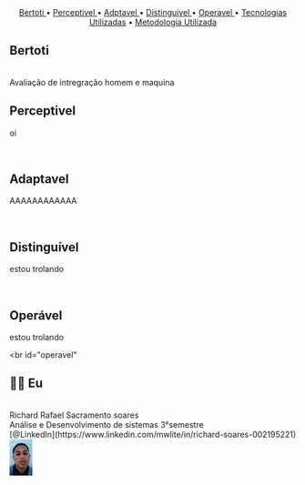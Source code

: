 <br>
<br>
<p align="center">
  <a href ="bertoti"> Bertoti </a>  •   
  <a href ="#Perceptivel"> Perceptivel </a>  •   
  <a href ="#adaptavel"> Adptavel </a>  •  
  <a href ="#Distinguível"> Distinguível </a>  • 
  <a href ="#operavel"> Operavel </a>  • 
  <a href ="#tecnologias-utilizadas">Tecnologias Utilizadas</a>  • 
  <a href ="#metodologia-utilizada">Metodologia Utilizada</a> 
 
</p>

## Bertoti
<br id="bertoti">
 Avaliação de intregração homem e maquina 
<br>


## Perceptivel
oi<br>

<br id="Perceptivel"> 


## Adaptavel
AAAAAAAAAAAA<br>

<br id="adaptavel"> 

## Distinguível
estou trolando<br>

<br id="Distinguível">   

## Operável
estou trolando<br>

<br id="operavel"
    

## 👨‍💻 Eu
<!-- 
![Equipe Ditial Solutions](/readme/time.gif "Apresentação Equipe Digital Solutions") -->

<br>
Richard Rafael Sacramento soares <br>
Análise e Desenvolvimento de sistemas 3°semestre <br> 
[@LinkedIn](https://www.linkedin.com/mwlite/in/richard-soares-002195221) <img src = "./Intregração_Homem_Maquina/readme/imge/richard.png" width="40">                                  

<br>



